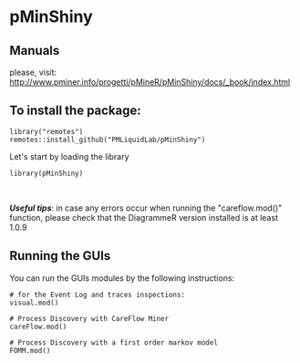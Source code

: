 # pMinShiny

## Manuals

please, visit: http://www.pminer.info/progetti/pMineR/pMinShiny/docs/_book/index.html

## To install the package: 

```
library("remotes")
remotes::install_github("PMLiquidLab/pMinShiny")
```

Let's start by loading the library 

```
library(pMinShiny)

```
<br>

***Useful tips***: in case any errors occur when running the "careflow.mod()" function, please check that the DiagrammeR version installed is at least 1.0.9

## Running the GUIs

You can run the GUIs modules by the following instructions:

```
# for the Event Log and traces inspections: 
visual.mod()

# Process Discovery with CareFlow Miner
careFlow.mod()

# Process Discovery with a first order markov model
FOMM.mod()

```




